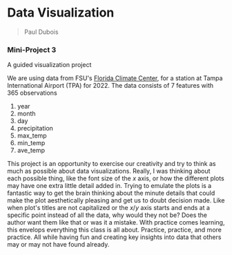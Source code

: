 # Data Visualization 

> Paul Dubois 

### Mini-Project 3

A guided visualization project


We are using data from FSU's [Florida Climate Center](https://climatecenter.fsu.edu/climate-data-access-tools/downloadable-data), for a station at Tampa International Airport (TPA) for 2022.
The data consists of 7 features with 365 observations
1. year
2. month
3. day  
4. precipitation
5. max_temp
6. min_temp
7. ave_temp

This project is an opportunity to exercise our creativity and try to think as much as possible about data visualizations. Really, I was thinking about each possible thing,
like the font size of the *x* axis, or how the different plots may have one extra little detail added in.
Trying to emulate the plots is a fantastic way to get the brain thinking about the minute details that could make the plot aesthetically pleasing and get us to doubt decision made.
Like when plot's titles are not capitalized or the *x*/*y* axis starts and ends at a specific point instead of all the data, why would they not be? Does the author want them like that or was it a mistake. With practice comes learning, this envelops everything this class is all about.
Practice, practice, and more practice. All while having fun and creating key insights into data that others may or may not have found already.



